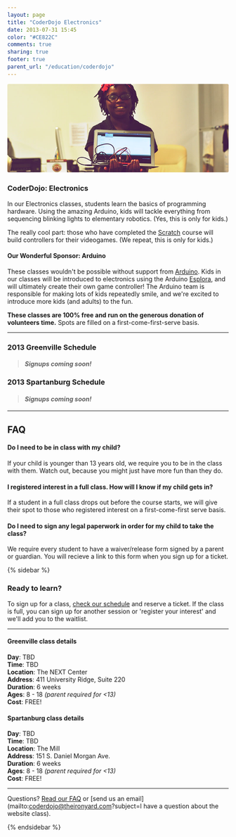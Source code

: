 ```yaml
---
layout: page
title: "CoderDojo Electronics"
date: 2013-07-31 15:45
color: "#CE822C"
comments: true
sharing: true
footer: true
parent_url: "/education/coderdojo"
---
```


<img src="/images/education/coderdojo/coderdojo-electronics-student.jpg" style="border-radius: 3px;">

### CoderDojo: Electronics

In our Electronics classes, students learn the basics of programming hardware. Using the amazing Arduino, kids will tackle everything from sequencing blinking lights to elementary robotics. (Yes, this is only for kids.)

The really cool part: those who have completed the [Scratch](/education/coderdojo/scratch) course will build controllers for their videogames. (We repeat, this is only for kids.)

#### Our Wonderful Sponsor: Arduino

These classes wouldn't be possible without support from [Arduino](http://www.arduino.cc/). Kids in our classes will be introduced to electronics using the Arduino [Esplora](http://arduino.cc/en/Main/ArduinoBoardEsplora), and will ultimately create their own game controller! The Arduino team is responsible for making lots of kids repeatedly smile, and we're excited to introduce more kids (and adults) to the fun.

**These classes are 100% free and run on the generous donation of volunteers time.** Spots are filled on a first-come-first-serve basis. 

---
<a id="schedule"></a>
### 2013 Greenville Schedule

> #### *Signups coming soon!*

### 2013 Spartanburg Schedule

> #### *Signups coming soon!*

---
<a id="faq"></a>
## FAQ

#### Do I need to be in class with my child?

If your child is younger than 13 years old, we require you to be in the class with them. Watch out, because you might just have more fun than they do. 

#### I registered interest in a full class. How will I know if my child gets in?

If a student in a full class drops out before the course starts, we will give their spot to those who registered interest on a first-come-first serve basis. 

#### Do I need to sign any legal paperwork in order for my child to take the class? 

We require every student to have a waiver/release form signed by a parent or guardian. You will recieve a link to this form when you sign up for a ticket.

{% sidebar %}

### Ready to learn?

To sign up for a class, [check our schedule](#schedule) and reserve a ticket. If the class is full, you can sign up for another session or 'register your interest' and we'll add you to the waitlist. 

---

#### Greenville class details

**Day**: TBD  
**Time**: TBD  
**Location**: The NEXT Center  
**Address**: 411 University Ridge, Suite 220  
**Duration**: 6 weeks  
**Ages**: 8 - 18 *(parent required for <13)*  
**Cost**: FREE!

#### Spartanburg class details

**Day**: TBD  
**Time**: TBD  
**Location**: The Mill  
**Address**: 151 S. Daniel Morgan Ave.  
**Duration**: 6 weeks  
**Ages**: 8 - 18 *(parent required for <13)*  
**Cost**: FREE!

---

Questions? [Read our FAQ](#faq) or [send us an email](mailto:coderdojo@theironyard.com?subject=I have a question about the website class).

{% endsidebar %}

